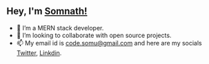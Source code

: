 <!-- **somu-code/somu-code** is a ✨ _special_ ✨ repository because its `README.md` (this file) appears on your GitHub profile. -->

<!-- Here are some ideas to get you started: -->

## Hey, I'm [Somnath!](https://twitter.com/GoluiSomnath)

<!-- - 🔭 I’m currently working on ... -->

- 🌱 I’m a MERN stack developer.
- 👯 I’m looking to collaborate with open source projects.
  <!-- - 💬 Ask me about ... -->
  <!-- - 📫 How to reach me: ... -->
- 📫 My email id is code.somu@gmail.com and here are my socials [Twitter](https://twitter.com/GoluiSomnath), [Linkdin](https://www.linkedin.com/in/somnath-golui-395004217/).
  <!-- - 😄 Pronouns: ... -->
  <!-- - ⚡ Fun fact: ... -->
